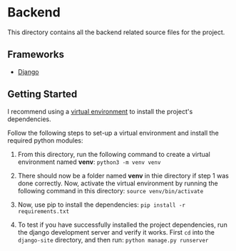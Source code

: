 # Backend
This directory contains all the backend related source files for the project.

## Frameworks
- [Django](https://docs.djangoproject.com/en/4.0/)

## Getting Started
I recommend using a [virtual environment](https://docs.python.org/3/library/venv.html) to install the project's dependencies.

Follow the following steps to set-up a virtual environment and install the required python modules:

1. From this directory, run the following command to create a virtual environment named **venv**:
`python3 -m venv venv`

2. There should now be a folder named **venv** in thie directory if step 1 was done correctly. Now, activate the virtual environment by running the following command in this directory:
`source venv/bin/activate`

3. Now, use pip to install the dependencies:
`pip install -r requirements.txt`

4. To test if you have successfully installed the project dependencies, run the django development server and verify it works.
First `cd` into the `django-site` directory, and then run:
`python manage.py runserver`
